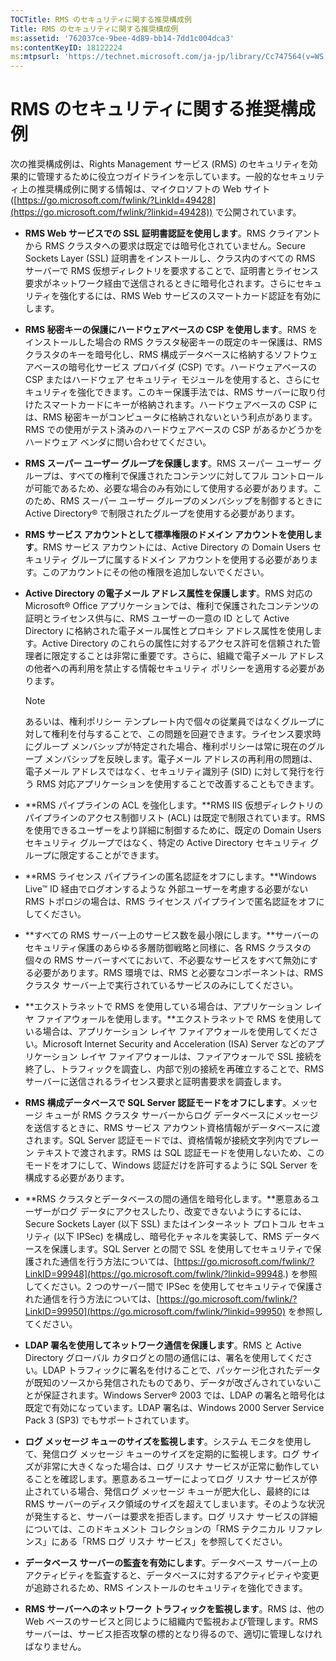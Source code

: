 ```yaml
---
TOCTitle: RMS のセキュリティに関する推奨構成例
Title: RMS のセキュリティに関する推奨構成例
ms:assetid: '762037ce-9bee-4d89-bb14-7dd1c004dca3'
ms:contentKeyID: 18122224
ms:mtpsurl: 'https://technet.microsoft.com/ja-jp/library/Cc747564(v=WS.10)'
---
```


RMS のセキュリティに関する推奨構成例
====================================

次の推奨構成例は、Rights Management サービス (RMS) のセキュリティを効果的に管理するために役立つガイドラインを示しています。一般的なセキュリティ上の推奨構成例に関する情報は、マイクロソフトの Web サイト ([https://go.microsoft.com/fwlink/?LinkId=49428](https://go.microsoft.com/fwlink/?linkid=49428)) で公開されています。

-   **RMS Web サービスでの SSL 証明書認証を使用します**。RMS クライアントから RMS クラスタへの要求は既定では暗号化されていません。Secure Sockets Layer (SSL) 証明書をインストールし、クラス内のすべての RMS サーバーで RMS 仮想ディレクトリを要求することで、証明書とライセンス要求がネットワーク経由で送信されるときに暗号化されます。さらにセキュリティを強化するには、RMS Web サービスのスマートカード認証を有効にします。
-   **RMS 秘密キーの保護にハードウェアベースの CSP を使用します**。RMS をインストールした場合の RMS クラスタ秘密キーの既定のキー保護は、RMS クラスタのキーを暗号化し、RMS 構成データベースに格納するソフトウェアベースの暗号化サービス プロバイダ (CSP) です。ハードウェアベースの CSP またはハードウェア セキュリティ モジュールを使用すると、さらにセキュリティを強化できます。このキー保護手法では、RMS サーバーに取り付けたスマートカードにキーが格納されます。ハードウェアベースの CSP には、RMS 秘密キーがコンピュータに格納されないという利点があります。RMS での使用がテスト済みのハードウェアベースの CSP があるかどうかをハードウェア ベンダに問い合わせてください。
-   **RMS スーパー ユーザー グループを保護します**。RMS スーパー ユーザー グループは、すべての権利で保護されたコンテンツに対してフル コントロールが可能であるため、必要な場合のみ有効にして使用する必要があります。このため、RMS スーパー ユーザー グループのメンバシップを制御するときに Active Directory® で制限されたグループを使用する必要があります。
-   **RMS サービス アカウントとして標準権限のドメイン アカウントを使用します**。RMS サービス アカウントには、Active Directory の Domain Users セキュリティ グループに属するドメイン アカウントを使用する必要があります。このアカウントにその他の権限を追加しないでください。
-   **Active Directory の電子メール アドレス属性を保護します**。RMS 対応の Microsoft® Office アプリケーションでは、権利で保護されたコンテンツの証明とライセンス供与に、RMS ユーザーの一意の ID として Active Directory に格納された電子メール属性とプロキシ アドレス属性を使用します。Active Directory のこれらの属性に対するアクセス許可を信頼された管理者に限定することは非常に重要です。さらに、組織で電子メール アドレスの他者への再利用を禁止する情報セキュリティ ポリシーを適用する必要があります。

    > [!NOTE]  
    > あるいは、権利ポリシー テンプレート内で個々の従業員ではなくグループに対して権利を付与することで、この問題を回避できます。ライセンス要求時にグループ メンバシップが特定された場合、権利ポリシーは常に現在のグループ メンバシップを反映します。電子メール アドレスの再利用の問題は、電子メール アドレスではなく、セキュリティ識別子 (SID) に対して発行を行う RMS 対応アプリケーションを使用することで改善することもできます。 

-   **RMS パイプラインの ACL を強化します。**RMS IIS 仮想ディレクトリのパイプラインのアクセス制御リスト (ACL) は既定で制限されています。RMS を使用できるユーザーをより詳細に制御するために、既定の Domain Users セキュリティ グループではなく、特定の Active Directory セキュリティ グループに限定することができます。
-   **RMS ライセンス パイプラインの匿名認証をオフにします。**Windows Live™ ID 経由でログオンするような 外部ユーザーを考慮する必要がない RMS トポロジの場合は、RMS ライセンス パイプラインで匿名認証をオフにしてください。
-   **すべての RMS サーバー上のサービス数を最小限にします。**サーバーのセキュリティ保護のあらゆる多層防御戦略と同様に、各 RMS クラスタの個々の RMS サーバーすべてにおいて、不必要なサービスをすべて無効にする必要があります。RMS 環境では、RMS と必要なコンポーネントは、RMS クラスタ サーバー上で実行されているサービスのみにしてください。
-   **エクストラネットで RMS を使用している場合は、アプリケーション レイヤ ファイアウォールを使用します。**エクストラネットで RMS を使用している場合は、アプリケーション レイヤ ファイアウォールを使用してください。Microsoft Internet Security and Acceleration (ISA) Server などのアプリケーション レイヤ ファイアウォールは、ファイアウォールで SSL 接続を終了し、トラフィックを調査し、内部で別の接続を再確立することで、RMS サーバーに送信されるライセンス要求と証明書要求を調査します。
-   **RMS 構成データベースで SQL Server 認証モードをオフにします**。メッセージ キューが RMS クラスタ サーバーからログ データベースにメッセージを送信するときに、RMS サービス アカウント資格情報がデータベースに渡されます。SQL Server 認証モードでは、資格情報が接続文字列内でプレーン テキストで渡されます。RMS は SQL 認証モードを使用しないため、このモードをオフにして、Windows 認証だけを許可するように SQL Server を構成する必要があります。
-   **RMS クラスタとデータベースの間の通信を暗号化します。**悪意あるユーザーがログ データにアクセスしたり、改変できないようにするには、Secure Sockets Layer (以下 SSL) またはインターネット プロトコル セキュリティ (以下 IPSec) を構成し、暗号化チャネルを実装して、RMS データベースを保護します。SQL Server との間で SSL を使用してセキュリティで保護された通信を行う方法については、[https://go.microsoft.com/fwlink/?LinkID=99948](https://go.microsoft.com/fwlink/?linkid=99948.) を参照してください。2 つのサーバー間で IPSec を使用してセキュリティで保護された通信を行う方法については、[https://go.microsoft.com/fwlink/?LinkID=99950](https://go.microsoft.com/fwlink/?linkid=99950) を参照してください。
-   **LDAP 署名を使用してネットワーク通信を保護します**。RMS と Active Directory グローバル カタログとの間の通信には、署名を使用してください。LDAP トラフィックに署名を付けることで、パッケージ化されたデータが既知のソースから発信されたものであり、データが改ざんされていないことが保証されます。Windows Server® 2003 では、LDAP の署名と暗号化は既定で有効になっています。LDAP 署名は、Windows 2000 Server Service Pack 3 (SP3) でもサポートされています。
-   **ログ メッセージ キューのサイズを監視します**。システム モニタを使用して、発信ログ メッセージ キューのサイズを定期的に監視します。ログ サイズが非常に大きくなった場合は、ログ リスナ サービスが正常に動作していることを確認します。悪意あるユーザーによってログ リスナ サービスが停止されている場合、発信ログ メッセージ キューが肥大化し、最終的には RMS サーバーのディスク領域のサイズを超えてしまいます。そのような状況が発生すると、サーバーは要求を拒否します。ログ リスナ サービスの詳細については、このドキュメント コレクションの「RMS テクニカル リファレンス」にある「RMS ログ リスナ サービス」を参照してください。
-   **データベース サーバーの監査を有効にします**。データベース サーバー上のアクティビティを監査すると、データベースに対するアクティビティや変更が追跡されるため、RMS インストールのセキュリティを強化できます。
-   **RMS サーバーへのネットワーク トラフィックを監視します**。RMS は、他の Web ベースのサービスと同じように組織内で監視および管理します。RMS サーバーは、サービス拒否攻撃の標的となり得るので、適切に管理しなければなりません。
